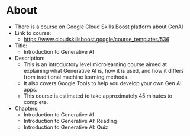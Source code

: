 # About
- There is a course on Google Cloud Skills Boost platform about GenAI
- Link to course:
    - https://www.cloudskillsboost.google/course_templates/536
- Title:
    - Introduction to Generative AI
- Description: 
    - This is an introductory level microlearning course aimed at explaining what Generative AI is, how it is used, and how it differs from traditional machine learning methods.
    - It also covers Google Tools to help you develop your own Gen AI apps.
    - This course is estimated to take approximately 45 minutes to complete.
- Chapters:
    - Introduction to Generative AI
    - Introduction to Generative AI: Reading
    - Introduction to Generative AI: Quiz
